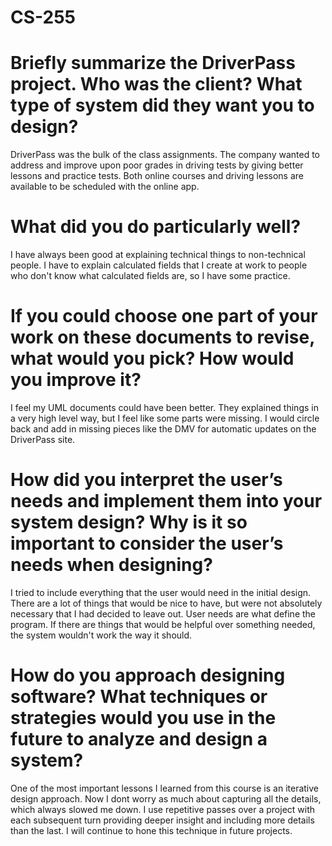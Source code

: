 # CS-255


# Briefly summarize the DriverPass project. Who was the client? What type of system did they want you to design?
DriverPass was the bulk of the class assignments. The company wanted to address and improve upon poor grades in driving tests by giving better lessons and practice tests. Both online courses and driving lessons are available to be scheduled with the online app.

# What did you do particularly well?
I have always been good at explaining technical things to non-technical people. I have to explain calculated fields that I create at work to people who don't know what calculated fields are, so I have some practice.

# If you could choose one part of your work on these documents to revise, what would you pick? How would you improve it?
I feel my UML documents could have been better. They explained things in a very high level way, but I feel like some parts were missing. I would circle back and add in missing pieces like the DMV for automatic updates on the DriverPass site.

# How did you interpret the user’s needs and implement them into your system design? Why is it so important to consider the user’s needs when designing?
I tried to include everything that the user would need in the initial design. There are a lot of things that would be nice to have, but were not absolutely necessary that I had decided to leave out. User needs are what define the program. If there are things that would be helpful over something needed, the system wouldn't work the way it should.

# How do you approach designing software? What techniques or strategies would you use in the future to analyze and design a system?
One of the most important lessons I learned from this course is an iterative design approach. Now I dont worry as much about capturing all the details, which always slowed me down. I use repetitive passes over a project with each subsequent turn providing deeper insight and including more details than the last. I will continue to hone this technique in future projects.

